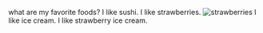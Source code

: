what are my favorite foods?
I like sushi.
I like strawberries.
![strawberries](https://i.kinja-img.com/gawker-media/image/upload/s--MNEJonW5--/c_scale,f_auto,fl_progressive,q_80,w_800/xicsb4sryd8dydbqm7yj.jpg)
I like ice cream.
I like strawberry ice cream.
